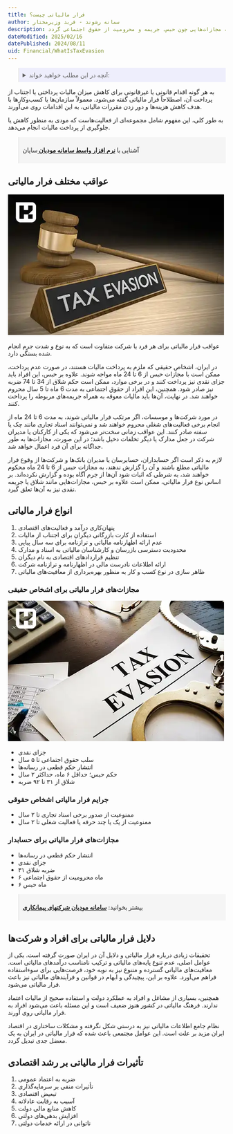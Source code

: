 ```yaml
---
title: فرار مالیاتی چیست؟
author: سمانه رشوند - فربد وزیرمختار
description: فرار مالیاتی، اقدامی است برای کاهش یا اجتناب از پرداخت مالیات که پیامدهای جدی قانونی و اقتصادی دارد. این پدیده شامل روش‌های متنوعی از پنهان‌کاری درآمد تا سوءاستفاده از معافیت‌ها می‌شود و می‌تواند منجر به مجازات‌هایی چون حبس، جریمه و محرومیت از حقوق اجتماعی گردد.
dateModified: 2025/02/16
datePublished: 2024/08/11
uid: Financial/WhatIsTaxEvasion
---
```


<blockquote style="background-color:#eeeefc; padding:0.5rem">
<details>
   <summary>آنچه در این مطلب خواهید خواند:</summary>
  <ul>
    <li>عواقب مختلف فرار مالیاتی</li>
    <li>انواع فرار مالیاتی</li>
    <ul>
      <li>مجازات‌های فرار مالیاتی برای اشخاص حقیقی</li>
      <li>مجازات‌های فرار مالیاتی برای حسابدار</li>
      <li>دلایل فرار مالیاتی برای افراد و شرکت‌ها</li>
    </ul>
    <li>تأثیرات فرار مالیاتی بر رشد اقتصادی</li>
  </ul>
  </details>
</blockquote>

به هر گونه اقدام قانونی یا غیرقانونی برای کاهش میزان مالیات پرداختی یا اجتناب از پرداخت آن، اصطلاحاً فرار مالیاتی گفته می‌شود. معمولاً سازمان‌ها یا کسب‌وکارها با هدف کاهش هزینه‌ها و دور زدن مقررات مالیاتی، به این اقدامات روی می‌آورند.

 به طور کلی، این مفهوم شامل مجموعه‌ای از فعالیت‌هاست که مودی به منظور کاهش یا جلوگیری از پرداخت مالیات انجام می‌دهد.

<blockquote style="background-color:#f5f5f5; padding:0.5rem">
<p><strong>آشنایی با <a href="https://www.hooshkar.com/Software/Sayan/Module/TpTaxGov" target="_blank">نرم افزار واسط سامانه مودیان
</a> سایان</strong></p></blockquote>

## عواقب مختلف فرار مالیاتی

![عواقب مختلف فرار مالیاتی](./Images/WhatIsTaxEvasion.webp)

عواقب فرار مالیاتی برای هر فرد یا شرکت متفاوت است که به نوع و شدت جرم انجام شده بستگی دارد. 

در ایران، اشخاص حقیقی که ملزم به پرداخت مالیات هستند، در صورت عدم پرداخت، ممکن است با مجازات حبس از 6 تا 24 ماه مواجه شوند. علاوه بر حبس، این افراد باید جزای نقدی نیز پرداخت کنند و در برخی موارد، ممکن است حکم شلاق از 34 تا 74 ضربه نیز صادر شود. همچنین، این افراد از حقوق اجتماعی به مدت 6 ماه تا 5 سال محروم خواهند شد. در نهایت، آن‌ها باید مالیات معوقه به همراه جریمه‌های مربوطه را پرداخت کنند.

در مورد شرکت‌ها و موسسات، اگر مرتکب فرار مالیاتی شوند، به مدت 6 تا 24 ماه از انجام برخی فعالیت‌های شغلی محروم خواهند شد و نمی‌توانند اسناد تجاری مانند چک یا سفته صادر کنند. این عواقب زمانی سخت‌تر می‌شود که یکی از کارکنان یا مدیران شرکت در جعل مدارک یا دیگر تخلفات دخیل باشد؛ در این صورت، مجازات‌ها به طور جداگانه برای آن فرد اعمال خواهد شد.

لازم به ذکر است اگر حسابداران، حسابرسان یا مدیران بانک‌ها و شرکت‌ها از وقوع فرار مالیاتی مطلع باشند و آن را گزارش ندهند، به مجازات حبس از 6 تا 24 ماه محکوم خواهند شد، به شرطی که اثبات شود آن‌ها از جرم آگاه بوده و گزارش نکرده‌اند. بر اساس نوع فرار مالیاتی، ممکن است علاوه بر حبس، مجازات‌هایی مانند شلاق یا جریمه نقدی نیز به آن‌ها تعلق گیرد.

## انواع فرار مالیاتی

1.  پنهان‌کاری درآمد و فعالیت‌های اقتصادی
2.  استفاده از کارت بازرگانی دیگران برای اجتناب از مالیات
3.  عدم ارائه اظهارنامه مالیاتی و ترازنامه برای سه سال پیاپی
4.  محدودیت دسترسی بازرسان و کارشناسان مالیاتی به اسناد و مدارک
5.  تنظیم قراردادهای اقتصادی به نام دیگران
6.  ارائه اطلاعات نادرست مالی در اظهارنامه و ترازنامه شرکت
7.  ظاهر سازی در نوع کسب و کار به منظور بهره‌برداری از معافیت‌های مالیاتی

### مجازات‌های فرار مالیاتی برای اشخاص حقیقی

![مجازات‌های فرار مالیاتی برای اشخاص حقیقی](./Images/TypesOfTaxEvasionPenalties.webp)

-   جزای نقدی
-   سلب حقوق اجتماعی تا ۵ سال
-   انتشار حکم قطعی در رسانه‌ها
- حکم حبس؛ حداقل ۶ ماه، حداکثر ۲ سال
-   شلاق از ۳۱ تا ۹۲ ضربه

### جرایم فرار مالیاتی اشخاص حقوقی

-   ممنوعیت از صدور برخی اسناد تجاری تا ۲ سال
-   ممنوعیت از یک یا چند حرفه یا فعالیت شغلی تا ۲ سال

### مجازات‌های فرار مالیاتی برای حسابدار
-   انتشار حکم قطعی در رسانه‌ها
-   جزای نقدی
-   ۳۱ ضربه شلاق
-   ۶ ماه محرومیت از حقوق اجتماعی
-   ۶ ماه حبس

<blockquote style="background-color:#f5f5f5; padding:0.5rem">
<p><strong>بیشتر بخوانید: <a href="https://www.hooshkar.com/Wiki/Financial/ModianContractorSystem" target="_blank">سامانه مودیان شرکتهای پیمانکاری</a></p></strong></blockquote>

## دلایل فرار مالیاتی برای افراد و شرکت‌ها

تحقیقات زیادی درباره فرار مالیاتی و دلایل آن در ایران صورت گرفته است. یکی از عوامل اصلی، عدم تنوع پایه‌های مالیاتی و ترکیب نامناسب درآمدهای مالیاتی است. معافیت‌های مالیاتی گسترده و متنوع نیز به نوبه خود، فرصت‌هایی برای سوءاستفاده فراهم می‌آورد. علاوه بر این، پیچیدگی و ابهام در قوانین و فرآیندهای مالیاتی نیز باعث فرار مالیاتی می‌شود.

همچنین، بسیاری از مشاغل و افراد به عملکرد دولت و استفاده صحیح از مالیات اعتماد ندارند. فرهنگ مالیاتی در کشور هنوز ضعیف است و این مسئله باعث می‌شود افراد به فرار مالیاتی روی آورند. 

نظام جامع اطلاعات مالیاتی نیز به درستی شکل نگرفته و مشکلات ساختاری در اقتصاد ایران مزید بر علت است. این عوامل مجتمعی باعث شده که فرار مالیاتی در ایران به یک معضل جدی تبدیل گردد.

## تأثیرات فرار مالیاتی بر رشد اقتصادی

1.  ضربه به اعتماد عمومی
2.  تأثیرات منفی بر سرمایه‌گذاری
3.  تبعیض اقتصادی
4.  آسیب به رقابت عادلانه
5.  کاهش منابع مالی دولت
6.  افزایش بدهی‌های دولتی
7.  ناتوانی در ارائه خدمات دولتی